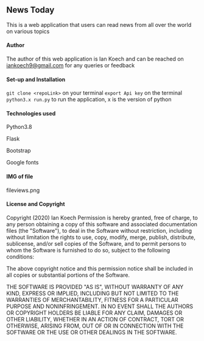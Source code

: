 ## News Today

This is a web application that users can read news from all over the world on various topics

#### Author
The author of this web application is Ian Koech and can be reached on iankoech9@gmail.com for any queries or feedback

#### Set-up and Installation
`git clone <repoLink>` on your terminal
`export Api key` on the terminal
`python3.x run.py` to run the application, x is the version of python

#### Technologies used
Python3.8

Flask 

Bootstrap

Google fonts

#### IMG of file
fileviews.png 

#### License and Copyright
Copyright (2020) Ian Koech Permission is hereby granted, free of charge, to any person obtaining a copy of this software and associated documentation files (the "Software"), to deal in the Software without restriction, including without limitation the rights to use, copy, modify, merge, publish, distribute, sublicense, and/or sell copies of the Software, and to permit persons to whom the Software is furnished to do so, subject to the following conditions:

The above copyright notice and this permission notice shall be included in all copies or substantial portions of the Software.

THE SOFTWARE IS PROVIDED "AS IS", WITHOUT WARRANTY OF ANY KIND, EXPRESS OR IMPLIED, INCLUDING BUT NOT LIMITED TO THE WARRANTIES OF MERCHANTABILITY, FITNESS FOR A PARTICULAR PURPOSE AND NONINFRINGEMENT. IN NO EVENT SHALL THE AUTHORS OR COPYRIGHT HOLDERS BE LIABLE FOR ANY CLAIM, DAMAGES OR OTHER LIABILITY, WHETHER IN AN ACTION OF CONTRACT, TORT OR OTHERWISE, ARISING FROM, OUT OF OR IN CONNECTION WITH THE SOFTWARE OR THE USE OR OTHER DEALINGS IN THE SOFTWARE.